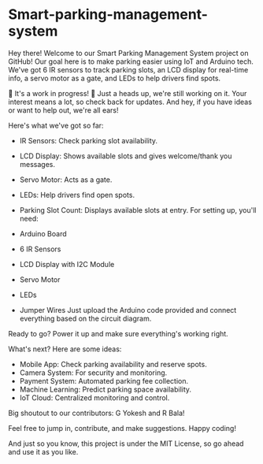 # Smart-parking-management-system
Hey there! Welcome to our Smart Parking Management System project on GitHub! Our goal here is to make parking easier using IoT and Arduino tech. We've got 6 IR sensors to track parking slots, an LCD display for real-time info, a servo motor as a gate, and LEDs to help drivers find spots.

🚧 It's a work in progress! 🚧
Just a heads up, we're still working on it. Your interest means a lot, so check back for updates. And hey, if you have ideas or want to help out, we're all ears!

Here's what we've got so far:

- IR Sensors: Check parking slot availability.
- LCD Display: Shows available slots and gives welcome/thank you messages.
- Servo Motor: Acts as a gate.
- LEDs: Help drivers find open spots.
- Parking Slot Count: Displays available slots at entry.
For setting up, you'll need:

- Arduino Board
- 6 IR Sensors
- LCD Display with I2C Module
- Servo Motor
- LEDs
- Jumper Wires
Just upload the Arduino code provided and connect everything based on the circuit diagram.

Ready to go? Power it up and make sure everything's working right.

What's next? Here are some ideas:

- Mobile App: Check parking availability and reserve spots.
- Camera System: For security and monitoring.
- Payment System: Automated parking fee collection.
- Machine Learning: Predict parking space availability.
- IoT Cloud: Centralized monitoring and control.

Big shoutout to our contributors: G Yokesh and R Bala!

Feel free to jump in, contribute, and make suggestions. Happy coding!

And just so you know, this project is under the MIT License, so go ahead and use it as you like.
